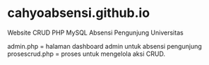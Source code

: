 # cahyoabsensi.github.io
Website CRUD PHP MySQL Absensi Pengunjung Universitas

admin.php = halaman dashboard admin untuk absensi pengunjung 
prosescrud.php = proses untuk mengelola aksi CRUD.
